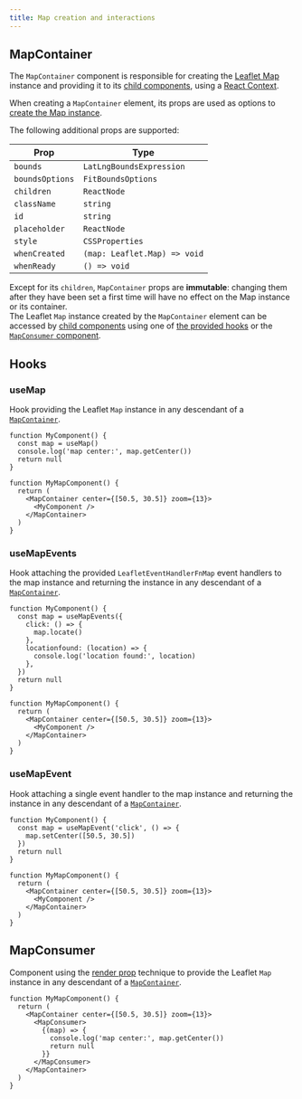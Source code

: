 ```yaml
---
title: Map creation and interactions
---
```


## MapContainer

The `MapContainer` component is responsible for creating the [Leaflet Map](https://leafletjs.com/reference.html#map) instance and providing it to its [child components](api-components.md), using a [React Context](https://reactjs.org/docs/context.html).

When creating a `MapContainer` element, its props are used as options to [create the Map instance](https://leafletjs.com/reference.html#map-l-map).

The following additional props are supported:

| Prop            | Type                         |
| --------------- | ---------------------------- |
| `bounds`        | `LatLngBoundsExpression`     |
| `boundsOptions` | `FitBoundsOptions`           |
| `children`      | `ReactNode`                  |
| `className`     | `string`                     |
| `id`            | `string`                     |
| `placeholder`   | `ReactNode`                  |
| `style`         | `CSSProperties`              |
| `whenCreated`   | `(map: Leaflet.Map) => void` |
| `whenReady`     | `() => void`                 |

Except for its `children`, `MapContainer` props are **immutable**: changing them after they have been set a first time will have no effect on the Map instance or its container.  
The Leaflet `Map` instance created by the `MapContainer` element can be accessed by [child components](api-components.md) using one of [the provided hooks](#hooks) or the [`MapConsumer` component](#mapconsumer).

## Hooks

### useMap

Hook providing the Leaflet `Map` instance in any descendant of a [`MapContainer`](#mapcontainer).

```tsx
function MyComponent() {
  const map = useMap()
  console.log('map center:', map.getCenter())
  return null
}

function MyMapComponent() {
  return (
    <MapContainer center={[50.5, 30.5]} zoom={13}>
      <MyComponent />
    </MapContainer>
  )
}
```

### useMapEvents

Hook attaching the provided `LeafletEventHandlerFnMap` event handlers to the map instance and returning the instance in any descendant of a [`MapContainer`](#mapcontainer).

```tsx
function MyComponent() {
  const map = useMapEvents({
    click: () => {
      map.locate()
    },
    locationfound: (location) => {
      console.log('location found:', location)
    },
  })
  return null
}

function MyMapComponent() {
  return (
    <MapContainer center={[50.5, 30.5]} zoom={13}>
      <MyComponent />
    </MapContainer>
  )
}
```

### useMapEvent

Hook attaching a single event handler to the map instance and returning the instance in any descendant of a [`MapContainer`](#mapcontainer).

```tsx
function MyComponent() {
  const map = useMapEvent('click', () => {
    map.setCenter([50.5, 30.5])
  })
  return null
}

function MyMapComponent() {
  return (
    <MapContainer center={[50.5, 30.5]} zoom={13}>
      <MyComponent />
    </MapContainer>
  )
}
```

## MapConsumer

Component using the [render prop](https://reactjs.org/docs/render-props.html) technique to provide the Leaflet `Map` instance in any descendant of a [`MapContainer`](#mapcontainer).

```tsx
function MyMapComponent() {
  return (
    <MapContainer center={[50.5, 30.5]} zoom={13}>
      <MapConsumer>
        {(map) => {
          console.log('map center:', map.getCenter())
          return null
        }}
      </MapConsumer>
    </MapContainer>
  )
}
```

